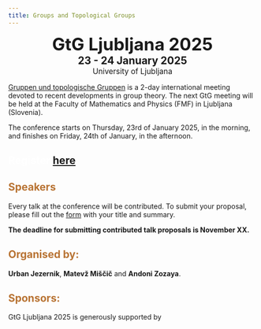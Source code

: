 ```yaml
---
title: Groups and Topological Groups
---
```


<div class="subtitle">
  <h2 style="font-size: 2.5em; text-align: center; margin: 0;">GtG Ljubljana 2025</h2>
  <p style="font-size: 1.5em; text-align: center; font-weight: bold; margin: 0;"> 23 - 24 January 2025</p>
  <p style="font-size: 1.1em; text-align: center; margin: 0;">University of Ljubljana</p>
</div>

<!-- Intro box -->
<div class="intro-box pale">
  <p> <a href="https://www.gtgconference.eu/index.php" target="_blank">Gruppen und topologische Gruppen</a> is a 2-day international meeting devoted to recent developments in group theory. The next GtG meeting will be held at the Faculty of Mathematics and Physics (FMF) in Ljubljana (Slovenia).</p>
  <p>The conference starts on Thursday, 23rd of January 2025, in the morning, and finishes on Friday, 24th of January, in the afternoon.</p>
</div>

<!-- Registration box -->
<div class="intro-box copper">
  <h2 style="color: white;">Register <a href="https://docs.google.com/forms/d/1bbzCgnYoBJxO5xGWEOn8nsK0EqO9ZnFKHoC_1kCQZEU/edit" target="_blank">here</a></h2>
</div>

## <span style="color: #b87333;">Speakers</span>

Every talk at the conference will be contributed. To submit your proposal, please fill out the [form](https://docs.google.com/forms/d/1K9vtkfwnXZ5vYW452hy5jsl3zfYj9n-BhZzzpI2_4dg/edit#settings) with your title and summary.

**The deadline for submitting contributed talk proposals is November XX.**

## <span style="color: #b87333;">Organised by:</span>

**Urban Jezernik**, **Matevž Miščič** and **Andoni Zozaya**.

## <span style="color: #b87333;">Sponsors:</span>

GtG Ljubljana 2025 is generously supported by
